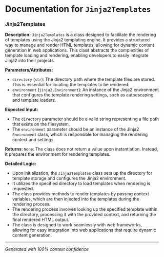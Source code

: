 # Documentation for `Jinja2Templates`

### Jinja2Templates

**Description:**
`Jinja2Templates` is a class designed to facilitate the rendering of templates using the Jinja2 templating engine. It provides a structured way to manage and render HTML templates, allowing for dynamic content generation in web applications. This class abstracts the complexities of template loading and rendering, enabling developers to easily integrate Jinja2 into their projects.

**Parameters/Attributes:**
- `directory` (`str`): The directory path where the template files are stored. This is essential for locating the templates to be rendered.
- `environment` (`jinja2.Environment`): An instance of the Jinja2 environment that configures the template rendering settings, such as autoescaping and template loaders.

**Expected Input:**
- The `directory` parameter should be a valid string representing a file path that exists on the filesystem.
- The `environment` parameter should be an instance of the Jinja2 `Environment` class, which is responsible for managing the rendering context and settings.

**Returns:**
`None`: The class does not return a value upon instantiation. Instead, it prepares the environment for rendering templates.

**Detailed Logic:**
- Upon initialization, the `Jinja2Templates` class sets up the directory for template storage and configures the Jinja2 environment.
- It utilizes the specified directory to load templates when rendering is requested.
- The class provides methods to render templates by passing context variables, which are then injected into the templates during the rendering process.
- The rendering process involves looking up the specified template within the directory, processing it with the provided context, and returning the final rendered HTML output.
- The class is designed to work seamlessly with web frameworks, allowing for easy integration into web applications that require dynamic content generation.

---
*Generated with 100% context confidence*
